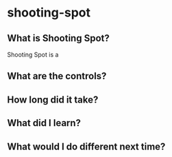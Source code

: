 # shooting-spot

## What is Shooting Spot?

Shooting Spot is a 

## What are the controls?

## How long did it take?

## What did I learn?

## What would I do different next time?
